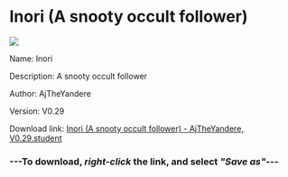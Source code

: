 # Inori (A snooty occult follower)

<img src = "https://raw.githubusercontent.com/Arbiter1223/Daigaku-Gurashi-Custom-Students/master/Students/Files/Inori%20(A%20snooty%20occult%20follower).png">

Name: Inori

Description: A snooty occult follower

Author: AjTheYandere

Version: V0.29

Download link: <a href="https://raw.githubusercontent.com/Arbiter1223/Daigaku-Gurashi-Custom-Students/master/Students/Files/Inori%20(A%20snooty%20occult%20follower)%20-%20AjTheYandere%2C%20V0.29.student">Inori (A snooty occult follower) - AjTheYandere, V0.29.student</a>

### ---**To download, _right-click_ the link, and select _"Save as"_**---
